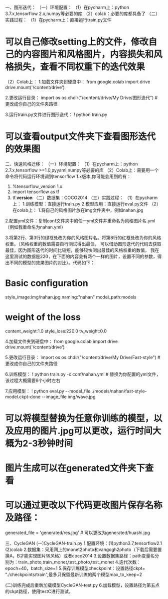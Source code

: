 一、图形迭代：
（一）环境配置：
（1）在pycharm上：python 3.7.x,tensorflow 2.x,numpy等必要的库
（2）colab：必要的库都具备了
（二）实践过程：
（1）在pycharm上：直接运行train.py文件
# 可以自己修改setting上的文件，修改自己的内容图片和风格图片，内容损失和风格损失，查看不同权重下的迭代效果
（2）Colab上：
1.加载文件夹到硬盘中：
from google.colab import drive
drive.mount('/content/drive')

2.更改运行目录：
import os
os.chdir("/content/drive/My Drive/图形迭代") # 更改成你自己的文件夹路径

3.运行train.py文件进行图形迭代：
! python train.py
# 可以查看output文件夹下查看图形迭代的效果图

二、快速风格迁移：
（一）环境配置：
（1）在pycharm上：python 2.7.x,tensorflow >=1.0,pyyaml,numpy等必要的库
（2）Colab上：需要用一个命令将代码运行环境调到tensorflow 1.x版本,你可能会用到的有：
1. %tensorflow_version 1.x
2. import tensorflow as tf
3. tf.__version__
（二）数据集：COCO2014
（三）实践过程：
（1）在pycharm上：
1.训练模型：直接运行train.py
2.模型应用：直接运行eval.py文件
（2）在colab上：
1.将自己的风格图片放在img文件夹中，例如nahan.jpg

2.配置yml文件：复制conf文件夹中的任一yml文件并重命名为风格图片名.yml（例如我重命名为nahan.yml）

3.将第2行、第3行的绿框处改为你的风格图片名。将第8行的红框处改为你的风格权重。（风格权重的数值需要自行测试得出最佳，
可以借助图形迭代的代码去获取最佳，因为图形迭代的时间比较短，能够较快测出最佳的风格权重的数值，
我在这里测试的数据是220，在下面的内容会有两个一样的图片，设置不同的参数，得出不同的模型的效果图片的对比）。代码如下：

# Basic configuration
style_image:img/nahan.jpg
naming:"nahan"
model_path:models

# weight of the loss
content_weight:1.0
style_loss:220.0
tv_weight:0.0

4.加载文件夹到硬盘中：
from google.colab import drive
drive.mount('/content/drive')

5.更改运行目录：
import os
os.chdir("/content/drive/My Drive/Fast-style") # 更改成你自己的文件夹路径

6.训练模型：
! python train.py -c conf/nahan.yml # 替换为你配置的yml文件，该过程大概需要6个小时左右

7.应用模型：
! python eval.py --model_file ./models/nahan/fast-style-model.ckpt-done --image_file img/wave.jpg 
# 可以将模型替换为任意你训练的模型，以及应用的图片.jpg可以更改，运行时间大概为2-3秒钟时间
# 图片生成可以在generated文件夹下查看

# 可以通过更改以下代码更改图片保存名称及路径：
generated_file = 'generated/res.jpg'  # 可以更改为generated/huashi.jpg

三、CycleGAN
(一)CycleGAN-train.py
1.配置环境：(1)python3.7,tensorflow2.1
                    (2)colab
2.数据集：采用网上的monet2photo和vangogh2photo（下载后需要置换A，B才能实现图片转风格）或者coco2014
3.设置数据集路径：path变量名分别为：train_photo,train_monet,test_photo,test_monet
4.迭代次数：epoch=40，batch_size=1
5.保存训练模型checkpoint：设置路径ckpt= "./checkpoints/train",最多只保留最新训练的两个模型max_to_keep=2

(二)训练完成后重新加载模型CycleGAN-test.py
6.加载模型，设置路径为第五点的ckpt路径，使用testC进行测试。
